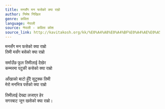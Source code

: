 ```yaml
---
title: मनसँग मन फसेको क्या राम्रो
author: निमेष निखिल
genre: कविता
language: नेपाली
source: नेपाली - कविता कोश
source_link: http://kavitakosh.org/kk/%E0%A4%A8%E0%A4%BF%E0%A4%AE%E0%A5%87%E0%A4%B7_%E0%A4%A8%E0%A4%BF%E0%A4%96%E0%A4%BF%E0%A4%B2
---
```


मनसँग मन फसेको क्या राम्रो  
तिमी मसँग बसेको क्या राम्रो  
   
सर्माउँछ फूल तिमीलाई देेखेर  
कम्मरमा पटुकी कसेको क्या राम्रो  
   
आँखाको बाटो हुँदै सुटुक्क तिमी  
मेरो मनभित्र पसेको क्या राम्रो  
   
तिमीलाई देख्दा लजाएर हेर  
सगरबाट जून खसेको क्या राम्रो।
